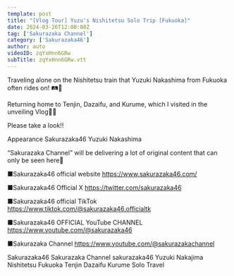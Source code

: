 ```yaml
---
template: post
title: "[Vlog Tour] Yuzu's Nishitetsu Solo Trip [Fukuoka]"
date: 2024-03-26T12:00:08Z
tag: ['Sakurazaka Channel']
category: ['Sakurazaka46']
author: auto 
videoID: zqYxHnn6GRw
subTitle: zqYxHnn6GRw.vtt
---
```

Traveling alone on the Nishitetsu train that Yuzuki Nakashima from Fukuoka often rides on! 🛤️🚃

Returning home to Tenjin, Dazaifu, and Kurume, which I visited in the unveiling Vlog🍓🍜

Please take a look!! ️

Appearance
Sakurazaka46 Yuzuki Nakashima

“Sakurazaka Channel” will be delivering a lot of original content that can only be seen here🌸

■Sakurazaka46 official website
https://www.sakurazaka46.com/

■Sakurazaka46 Official X
https://twitter.com/sakurazaka46

■Sakurazaka46 official TikTok
https://www.tiktok.com/@sakurazaka46.officialtk

■Sakurazaka46 OFFICIAL YouTube CHANNEL
https://www.youtube.com/@sakurazaka46

■Sakurazaka Channel
https://www.youtube.com/@sakurazakachannel

Sakurazaka46 Sakurazaka Channel sakurazaka46 Yuzuki Nakajima Nishitetsu Fukuoka Tenjin Dazaifu Kurume Solo Travel